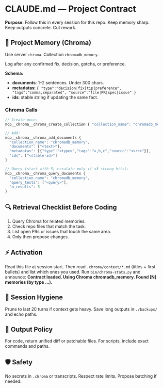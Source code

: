 # CLAUDE.md — Project Contract

**Purpose**: Follow this in every session for this repo. Keep memory sharp. Keep outputs concrete. Cut rework.

## 🧠 Project Memory (Chroma)
Use server `chroma`. Collection `chromadb_memory`.

Log after any confirmed fix, decision, gotcha, or preference.

**Schema:**
- **documents**: 1–2 sentences. Under 300 chars.
- **metadatas**: `{ "type":"decision|fix|tip|preference", "tags":"comma,separated", "source":"file|PR|spec|issue" }`
- **ids**: stable string if updating the same fact.

### Chroma Calls
```javascript
// Create once:
mcp__chroma__chroma_create_collection { "collection_name": "chromadb_memory" }

// Add:
mcp__chroma__chroma_add_documents {
  "collection_name": "chromadb_memory",
  "documents": ["<text>"],
  "metadatas": [{"type":"<type>","tags":"a,b,c","source":"<src>"}],
  "ids": ["<stable-id>"]
}

// Query (start with 5; escalate only if <3 strong hits):
mcp__chroma__chroma_query_documents {
  "collection_name": "chromadb_memory",
  "query_texts": ["<query>"],
  "n_results": 5
}
```

## 🔍 Retrieval Checklist Before Coding
1. Query Chroma for related memories.
2. Check repo files that match the task.
3. List open PRs or issues that touch the same area.
4. Only then propose changes.

## ⚡ Activation
Read this file at session start.
Then read `.chroma/context/*.md` (titles + first bullets) and list which ones you used.
Run `bin/chroma-stats.py` and announce: **Contract loaded. Using Chroma chromadb_memory. Found [N] memories (by type ...).**

## 🧹 Session Hygiene
Prune to last 20 turns if context gets heavy. Save long outputs in `./backups/` and echo paths.

## 📁 Output Policy
For code, return unified diff or patchable files. For scripts, include exact commands and paths.

## 🛡️ Safety
No secrets in `.chroma` or transcripts. Respect rate limits. Propose batching if needed.